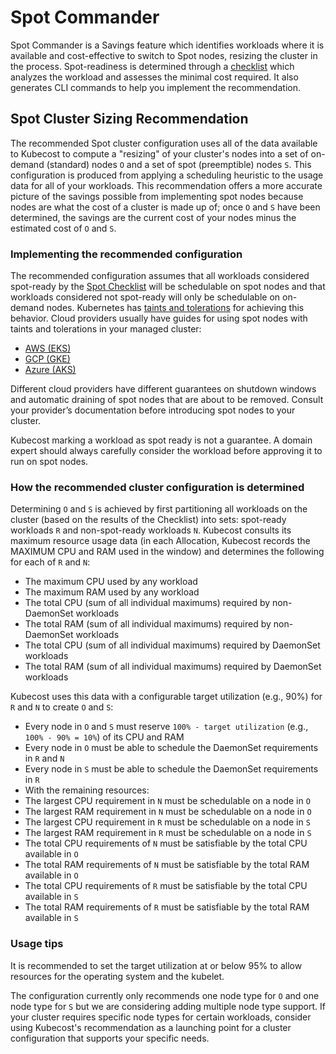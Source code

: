# Spot Commander

Spot Commander is a Savings feature which identifies workloads where it is available and cost-effective to switch to Spot nodes, resizing the cluster in the process. Spot-readiness is determined through a [checklist](spot-checklist.md) which analyzes the workload and assesses the minimal cost required. It also generates CLI commands to help you implement the recommendation.

## Spot Cluster Sizing Recommendation

The recommended Spot cluster configuration uses all of the data available to Kubecost to compute a "resizing" of your cluster's nodes into a set of on-demand (standard) nodes `O` and a set of spot (preemptible) nodes `S`. This configuration is produced from applying a scheduling heuristic to the usage data for all of your workloads. This recommendation offers a more accurate picture of the savings possible from implementing spot nodes because nodes are what the cost of a cluster is made up of; once `O` and `S` have been determined, the savings are the current cost of your nodes minus the estimated cost of `O` and `S`.

### Implementing the recommended configuration

The recommended configuration assumes that all workloads considered spot-ready by the [Spot Checklist](spot-checklist.md) will be schedulable on spot nodes and that workloads considered not spot-ready will only be schedulable on on-demand nodes. Kubernetes has [taints and tolerations](https://kubernetes.io/docs/concepts/scheduling-eviction/taint-and-toleration/) for achieving this behavior. Cloud providers usually have guides for using spot nodes with taints and tolerations in your managed cluster:

* [AWS (EKS)](https://docs.aws.amazon.com/eks/latest/userguide/managed-node-groups.html#managed-node-group-capacity-types)
* [GCP (GKE)](https://cloud.google.com/kubernetes-engine/docs/how-to/preemptible-vms)
* [Azure (AKS)](https://docs.microsoft.com/en-us/azure/aks/spot-node-pool)

Different cloud providers have different guarantees on shutdown windows and automatic draining of spot nodes that are about to be removed. Consult your provider’s documentation before introducing spot nodes to your cluster.

Kubecost marking a workload as spot ready is not a guarantee. A domain expert should always carefully consider the workload before approving it to run on spot nodes.

### How the recommended cluster configuration is determined

Determining `O` and `S` is achieved by first partitioning all workloads on the cluster (based on the results of the Checklist) into sets: spot-ready workloads `R` and non-spot-ready workloads `N`. Kubecost consults its maximum resource usage data (in each Allocation, Kubecost records the MAXIMUM CPU and RAM used in the window) and determines the following for each of `R` and `N`:

* The maximum CPU used by any workload
* The maximum RAM used by any workload
* The total CPU (sum of all individual maximums) required by non-DaemonSet workloads
* The total RAM (sum of all individual maximums) required by non-DaemonSet workloads
* The total CPU (sum of all individual maximums) required by DaemonSet workloads
* The total RAM (sum of all individual maximums) required by DaemonSet workloads

Kubecost uses this data with a configurable target utilization (e.g., 90%) for `R` and `N` to create `O` and `S`:

* Every node in `O` and `S` must reserve `100% - target utilization` (e.g., `100% - 90% = 10%`) of its CPU and RAM
* Every node in `O` must be able to schedule the DaemonSet requirements in `R` and `N`
* Every node in `S` must be able to schedule the DaemonSet requirements in `R`
* With the remaining resources:
* The largest CPU requirement in `N` must be schedulable on a node in `O`
* The largest RAM requirement in `N` must be schedulable on a node in `O`
* The largest CPU requirement in `R` must be schedulable on a node in `S`
* The largest RAM requirement in `R` must be schedulable on a node in `S`
* The total CPU requirements of `N` must be satisfiable by the total CPU available in `O`
* The total RAM requirements of `N` must be satisfiable by the total RAM available in `O`
* The total CPU requirements of `R` must be satisfiable by the total CPU available in `S`
* The total RAM requirements of `R` must be satisfiable by the total RAM available in `S`

### Usage tips

It is recommended to set the target utilization at or below 95% to allow resources for the operating system and the kubelet.

The configuration currently only recommends one node type for `O` and one node type for `S` but we are considering adding multiple node type support. If your cluster requires specific node types for certain workloads, consider using Kubecost's recommendation as a launching point for a cluster configuration that supports your specific needs.
